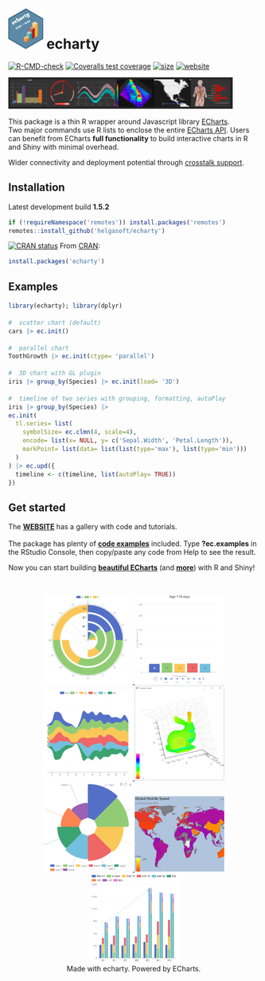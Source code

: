 
<!-- README.md is generated from README.Rmd. Please edit that file -->

# <img src="man/figs/logo.png" width='70px' alt="" /> echarty

<!-- badges: start -->

[![R-CMD-check](https://github.com/helgasoft/echarty/workflows/R-CMD-check/badge.svg)](https://github.com/helgasoft/echarty/actions)
[![Coveralls test coverage](https://coveralls.io/repos/github/helgasoft/echarty/badge.svg)](https://coveralls.io/r/helgasoft/echarty?branch=main)
[![size](https://img.shields.io/github/languages/code-size/helgasoft/echarty)](https://github.com/helgasoft/echarty/releases/)
[![website](https://img.shields.io/badge/Website-Visit-blue)](https://helgasoft.github.io/echarty)
<!--
[![CRAN
downloads](https://cranlogs.r-pkg.org/badges/last-day/echarty)](https://cranlogs.r-pkg.org/badges/last-day/echarty)   -->

<!-- badges: end -->

<a href='https://helgasoft.github.io/echarty'><img src="man/figs/echarty.gallery.png" alt="echarty.gallery" /></a>

This package is a thin R wrapper around Javascript library
[ECharts](https://echarts.apache.org/en/index.html).  
Two major commands use R lists to enclose the entire [ECharts API](https://echarts.apache.org/en/option.html). 
Users can benefit from ECharts **full functionality** to build
interactive charts in R and Shiny with minimal overhead.  

Wider connectivity and deployment potential through [crosstalk
support](https://helgasoft.github.io/echarty/xtalk.html).  


## Installation

<!-- [![Github version](https://img.shields.io/github/v/release/helgasoft/echarty?label=github)](https://github.com/helgasoft/echarty/releases)  <sup>.02</sup>  -->
Latest development build <strong>1.5.2</strong>

``` r
if (!requireNamespace('remotes')) install.packages('remotes')
remotes::install_github('helgasoft/echarty')
```

[![CRAN
status](https://www.r-pkg.org/badges/version/echarty)](https://cran.r-project.org/package=echarty) 
From [CRAN](https://CRAN.R-project.org):

``` r
install.packages('echarty')
```

## Examples

``` r
library(echarty); library(dplyr)

#  scatter chart (default)
cars |> ec.init()

#  parallel chart
ToothGrowth |> ec.init(ctype= 'parallel')

#  3D chart with GL plugin
iris |> group_by(Species) |> ec.init(load= '3D')

#  timeline of two series with grouping, formatting, autoPlay
iris |> group_by(Species) |> 
ec.init(
  tl.series= list(
    symbolSize= ec.clmn(4, scale=4),
    encode= list(x= NULL, y= c('Sepal.Width', 'Petal.Length')),
    markPoint= list(data= list(list(type='max'), list(type='min')))
  )
) |> ec.upd({
  timeline <- c(timeline, list(autoPlay= TRUE))
})

```

## Get started

The [**WEBSITE**](https://helgasoft.github.io/echarty) has a gallery with code and tutorials.  
<br /> The package has plenty of [**code
examples**](https://github.com/helgasoft/echarty/blob/main/R/examples.R)
included. Type
**?ec.examples** in the RStudio Console, then copy/paste any code from Help to
see the result.  

Now you can start building [**beautiful
ECharts**](https://echarts.apache.org/examples/en/index.html) (and
[**more**](https://www.makeapie.cn/echarts)) with R and Shiny!

<br />
<p align="center">
<a href='https://helgasoft.github.io/echarty/gallery.html' target='_blank'>
<img src="man/figs/ssPolarStack.png" alt="Polar Stack" width="180"/>
<img src="man/figs/ssBars.gif"/>
<img src="man/figs/ssThemeRiver.png" width="180"/>
<img src="man/figs/ssBunny.gif"/> <br />
<!-- img src="man/figs/ssMorph.gif" width="180"/ -->
<img src="man/figs/ssRose.png" width="180"/>
<img src="man/figs/ssSpeed.png" width="180"/>
<img src="man/figs/ssStackBar.png" width="180"/>
</a> 
<br />Made with echarty. Powered by ECharts.
</p>

